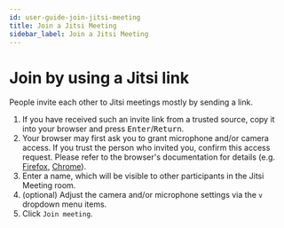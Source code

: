 ```yaml
---
id: user-guide-join-jitsi-meeting
title: Join a Jitsi Meeting
sidebar_label: Join a Jitsi Meeting
---
```


# Join by using a Jitsi link

People invite each other to Jitsi meetings mostly by sending a link.

1. If you have received such an invite link from a trusted source,
   copy it into your browser and press <kbd>Enter</kbd>/<kbd>Return</kbd>.
2. Your browser may first ask you to grant microphone and/or camera access.
   If you trust the person who invited you, confirm this access request.
   Please refer to the browser's documentation for details (e.g.
   [Firefox](https://support.mozilla.org/kb/how-manage-your-camera-and-microphone-permissions#w_using-prompts-to-allow-or-block-camera-and-microphone-permissions-for-a-site), 
   [Chrome](https://support.google.com/chrome/answer/2693767)).
3. Enter a name, which will be visible to other participants in the Jitsi Meeting room.
4. (optional) Adjust the camera and/or microphone settings via the `v` dropdown menu items.
5. Click `Join meeting`.
